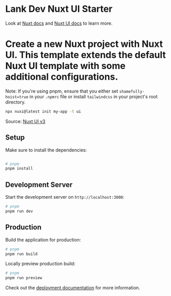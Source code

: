 # Lank Dev Nuxt UI Starter

Look at [Nuxt docs](https://nuxt.com/docs/getting-started/introduction) and [Nuxt UI docs](https://ui.nuxt.com) to learn more.

# Create a new Nuxt project with Nuxt UI. This template extends the default Nuxt UI template with some additional configurations.

Note: If you're using pnpm, ensure that you either set `shamefully-hoist=true` in your `.npmrc` file or install `tailwindcss` in your project's root directory.

```bash
npx nuxi@latest init my-app -t ui
```

Source: [Nuxt UI v3](https://nuxt.com/blog/nuxt-ui-v3)

## Setup

Make sure to install the dependencies:

```bash

# pnpm
pnpm install
```

## Development Server

Start the development server on `http://localhost:3000`:

```bash
# pnpm
pnpm run dev
```

## Production

Build the application for production:

```bash
# pnpm
pnpm run build
```

Locally preview production build:

```bash
# pnpm
pnpm run preview
```

Check out the [deployment documentation](https://nuxt.com/docs/getting-started/deployment) for more information.
